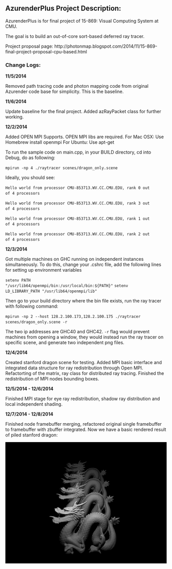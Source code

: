 AzurenderPlus Project Description:
------------
<p>AzurenderPlus is for final project of 15-869: Visual Computing System at CMU.</p>
<p>The goal is to build an out-of-core sort-based deferred ray tracer.</p>
Project proposal page: http://photonmap.blogspot.com/2014/11/15-869-final-project-proposal-cpu-based.html


<h3>Change Logs:</h3>

<strong>11/5/2014</strong>

Removed path tracing code and photon mapping code from original Azurender code base for simplicity. This is the baseline.

<strong>11/6/2014</strong>

Update baseline for the final project. Added azRayPacket class for further working.

<strong>12/2/2014</strong>

Added OPEN MPI Supports. OPEN MPI libs are required. 
For Mac OSX: Use Homebrew install openmpi
For Ubuntu:  Use apt-get

To run the sample code on main.cpp, in your BUILD directory, cd into Debug, do as following: 

<code>mpirun -np 4 ./raytracer scenes/dragon_only.scene</code>

Ideally, you should see:

<code>Hello world from processor CMU-853713.WV.CC.CMU.EDU, rank 0 out of 4 processors</code>

<code>Hello world from processor CMU-853713.WV.CC.CMU.EDU, rank 3 out of 4 processors</code>

<code>Hello world from processor CMU-853713.WV.CC.CMU.EDU, rank 1 out of 4 processors</code>

<code>Hello world from processor CMU-853713.WV.CC.CMU.EDU, rank 2 out of 4 processors</code>


<strong>12/3/2014</strong>

Got multiple machines on GHC running on independent instances simultaneously. To do this, change your .cshrc file, add the following lines for setting up environment variables

<code>setenv PATH "/usr/lib64/openmpi/bin:/usr/local/bin:${PATH}"</code>
<code>setenv LD_LIBRARY_PATH "/usr/lib64/openmpi/lib"</code>

Then go to your build directory where the bin file exists, run the ray tracer with following command:

<code>mpirun -np 2 --host 128.2.100.173,128.2.100.175 ./raytracer scenes/dragon_only.scene -r</code>

The two ip addresses are GHC40 and GHC42. <code>-r</code> flag would prevent machines from opening a window, they would instead run the ray tracer on specific scene, and generate two independent png files.


<strong>12/4/2014</strong>

Created stanford dragon scene for testing. Added MPI basic interface and integrated data structure for ray redistribution through Open MPI. Refactorting of the matrix, ray class for  distributed ray tracing. Finished the redistribution of MPI nodes bounding boxes.


<strong>12/5/2014 - 12/6/2014</strong>

Finished MPI stage for eye ray redistribution, shadow ray distribution and local independent shading. 


<strong>12/7/2014 - 12/8/2014</strong>

Finished node framebuffer merging, refactored original single framebuffer to framebuffer with zbuffer integrated. Now we have a basic rendered result of piled stanford dragon:

![alt tag](https://raw.githubusercontent.com/analysiser/AzurenderPlus/926acf2de96a1af6fbb6e76fcf38233932d6094d/resources/images/2014120800.png)

